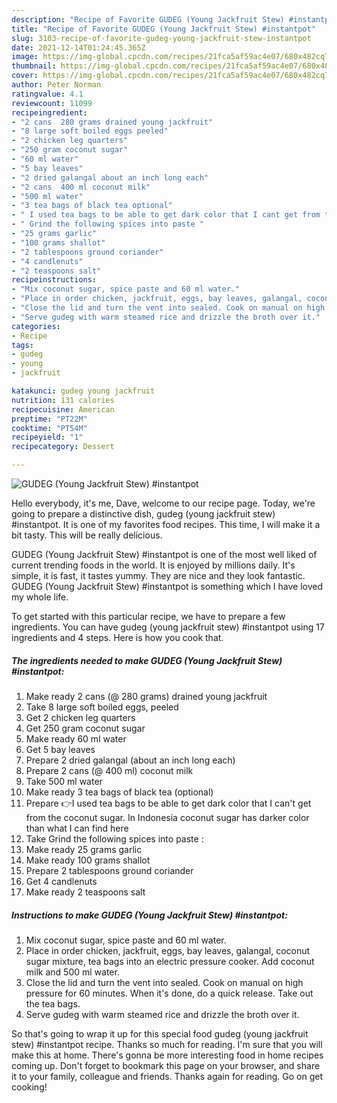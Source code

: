 ```yaml
---
description: "Recipe of Favorite GUDEG (Young Jackfruit Stew) #instantpot"
title: "Recipe of Favorite GUDEG (Young Jackfruit Stew) #instantpot"
slug: 3103-recipe-of-favorite-gudeg-young-jackfruit-stew-instantpot
date: 2021-12-14T01:24:45.365Z
image: https://img-global.cpcdn.com/recipes/21fca5af59ac4e07/680x482cq70/gudeg-young-jackfruit-stew-instantpot-recipe-main-photo.jpg
thumbnail: https://img-global.cpcdn.com/recipes/21fca5af59ac4e07/680x482cq70/gudeg-young-jackfruit-stew-instantpot-recipe-main-photo.jpg
cover: https://img-global.cpcdn.com/recipes/21fca5af59ac4e07/680x482cq70/gudeg-young-jackfruit-stew-instantpot-recipe-main-photo.jpg
author: Peter Norman
ratingvalue: 4.1
reviewcount: 11099
recipeingredient:
- "2 cans  280 grams drained young jackfruit"
- "8 large soft boiled eggs peeled"
- "2 chicken leg quarters"
- "250 gram coconut sugar"
- "60 ml water"
- "5 bay leaves"
- "2 dried galangal about an inch long each"
- "2 cans  400 ml coconut milk"
- "500 ml water"
- "3 tea bags of black tea optional"
- " I used tea bags to be able to get dark color that I cant get from the coconut sugar In Indonesia coconut sugar has darker color than what I can find here"
- " Grind the following spices into paste "
- "25 grams garlic"
- "100 grams shallot"
- "2 tablespoons ground coriander"
- "4 candlenuts"
- "2 teaspoons salt"
recipeinstructions:
- "Mix coconut sugar, spice paste and 60 ml water."
- "Place in order chicken, jackfruit, eggs, bay leaves, galangal, coconut sugar mixture, tea bags into an electric pressure cooker. Add coconut milk and 500 ml water."
- "Close the lid and turn the vent into sealed. Cook on manual on high pressure for 60 minutes. When it&#39;s done, do a quick release. Take out the tea bags."
- "Serve gudeg with warm steamed rice and drizzle the broth over it."
categories:
- Recipe
tags:
- gudeg
- young
- jackfruit

katakunci: gudeg young jackfruit 
nutrition: 131 calories
recipecuisine: American
preptime: "PT22M"
cooktime: "PT54M"
recipeyield: "1"
recipecategory: Dessert

---
```



![GUDEG (Young Jackfruit Stew) #instantpot](https://img-global.cpcdn.com/recipes/21fca5af59ac4e07/680x482cq70/gudeg-young-jackfruit-stew-instantpot-recipe-main-photo.jpg)

Hello everybody, it's me, Dave, welcome to our recipe page. Today, we're going to prepare a distinctive dish, gudeg (young jackfruit stew) #instantpot. It is one of my favorites food recipes. This time, I will make it a bit tasty. This will be really delicious.

GUDEG (Young Jackfruit Stew) #instantpot is one of the most well liked of current trending foods in the world. It is enjoyed by millions daily. It's simple, it is fast, it tastes yummy. They are nice and they look fantastic. GUDEG (Young Jackfruit Stew) #instantpot is something which I have loved my whole life.




To get started with this particular recipe, we have to prepare a few ingredients. You can have gudeg (young jackfruit stew) #instantpot using 17 ingredients and 4 steps. Here is how you cook that.

<!--inarticleads1-->

##### The ingredients needed to make GUDEG (Young Jackfruit Stew) #instantpot:

1. Make ready 2 cans (@ 280 grams) drained young jackfruit
1. Take 8 large soft boiled eggs, peeled
1. Get 2 chicken leg quarters
1. Get 250 gram coconut sugar
1. Make ready 60 ml water
1. Get 5 bay leaves
1. Prepare 2 dried galangal (about an inch long each)
1. Prepare 2 cans (@ 400 ml) coconut milk
1. Take 500 ml water
1. Make ready 3 tea bags of black tea (optional)
1. Prepare  👉I used tea bags to be able to get dark color that I can&#39;t get from the coconut sugar. In Indonesia coconut sugar has darker color than what I can find here
1. Take  Grind the following spices into paste :
1. Make ready 25 grams garlic
1. Make ready 100 grams shallot
1. Prepare 2 tablespoons ground coriander
1. Get 4 candlenuts
1. Make ready 2 teaspoons salt




<!--inarticleads2-->

##### Instructions to make GUDEG (Young Jackfruit Stew) #instantpot:

1. Mix coconut sugar, spice paste and 60 ml water.
1. Place in order chicken, jackfruit, eggs, bay leaves, galangal, coconut sugar mixture, tea bags into an electric pressure cooker. Add coconut milk and 500 ml water.
1. Close the lid and turn the vent into sealed. Cook on manual on high pressure for 60 minutes. When it&#39;s done, do a quick release. Take out the tea bags.
1. Serve gudeg with warm steamed rice and drizzle the broth over it.




So that's going to wrap it up for this special food gudeg (young jackfruit stew) #instantpot recipe. Thanks so much for reading. I'm sure that you will make this at home. There's gonna be more interesting food in home recipes coming up. Don't forget to bookmark this page on your browser, and share it to your family, colleague and friends. Thanks again for reading. Go on get cooking!
